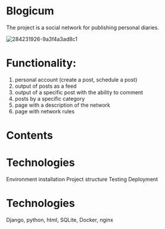 # Blogicum



The project is a social network for publishing personal diaries.

![284231926-9a3f4a3ad8c1](https://github.com/user-attachments/assets/e8d74d03-5288-4c20-b605-4a26b06a4df1)

# Functionality:

1. personal account (create a post, schedule a post)
2. output of posts as a feed
3. output of a specific post with the ability to comment
4. posts by a specific category
5. page with a description of the network
6. page with network rules

# Contents

# Technologies
Environment installation
Project structure
Testing
Deployment

# Technologies
Django, python, html, SQLite, Docker, nginx
